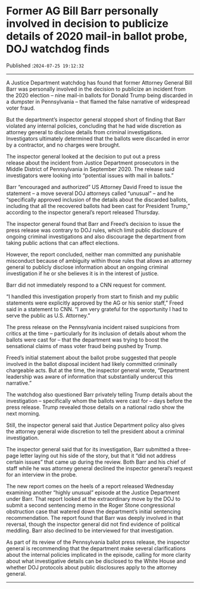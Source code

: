 # Former AG Bill Barr personally involved in decision to publicize details of 2020 mail-in ballot probe, DOJ watchdog finds

Published :`2024-07-25 19:12:32`

---

A Justice Department watchdog has found that former Attorney General Bill Barr was personally involved in the decision to publicize an incident from the 2020 election – nine mail-in ballots for Donald Trump being discarded in a dumpster in Pennsylvania – that flamed the false narrative of widespread voter fraud.

But the department’s inspector general stopped short of finding that Barr violated any internal policies, concluding that he had wide discretion as attorney general to disclose details from criminal investigations. Investigators ultimately determined that the ballots were discarded in error by a contractor, and no charges were brought.

The inspector general looked at the decision to put out a press release about the incident from Justice Department prosecutors in the Middle District of Pennsylvania in September 2020. The release said investigators were looking into “potential issues with mail in ballots.”

Barr “encouraged and authorized” US Attorney David Freed to issue the statement – a move several DOJ attorneys called “unusual” – and he “specifically approved inclusion of the details about the discarded ballots, including that all the recovered ballots had been cast for President Trump,” according to the inspector general’s report released Thursday.

The inspector general found that Barr and Freed’s decision to issue the press release was contrary to DOJ rules, which limit public disclosure of ongoing criminal investigations and also discourage the department from taking public actions that can affect elections.

However, the report concluded, neither man committed any punishable misconduct because of ambiguity within those rules that allows an attorney general to publicly disclose information about an ongoing criminal investigation if he or she believes it is in the interest of justice.

Barr did not immediately respond to a CNN request for comment.

“I handled this investigation properly from start to finish and my public statements were explicitly approved by the AG or his senior staff,” Freed said in a statement to CNN. “I am very grateful for the opportunity I had to serve the public as U.S. Attorney.”

The press release on the Pennsylvania incident raised suspicions from critics at the time – particularly for its inclusion of details about whom the ballots were cast for – that the department was trying to boost the sensational claims of mass voter fraud being pushed by Trump.

Freed’s initial statement about the ballot probe suggested that people involved in the ballot disposal incident had likely committed criminally chargeable acts. But at the time, the inspector general wrote, “Department leadership was aware of information that substantially undercut this narrative.”

The watchdog also questioned Barr privately telling Trump details about the investigation – specifically whom the ballots were cast for – days before the press release. Trump revealed those details on a national radio show the next morning.

Still, the inspector general said that Justice Department policy also gives the attorney general wide discretion to tell the president about a criminal investigation.

The inspector general said that for its investigation, Barr submitted a three-page letter laying out his side of the story, but that it “did not address certain issues” that came up during the review. Both Barr and his chief of staff while he was attorney general declined the inspector general’s request for an interview in the probe.

The new report comes on the heels of a report released Wednesday examining another “highly unusual” episode at the Justice Department under Barr. That report looked at the extraordinary move by the DOJ to submit a second sentencing memo in the Roger Stone congressional obstruction case that watered down the department’s initial sentencing recommendation. The report found that Barr was deeply involved in that reversal, though the inspector general did not find evidence of political meddling. Barr also declined to be interviewed for that investigation.

As part of its review of the Pennsylvania ballot press release, the inspector general is recommending that the department make several clarifications about the internal policies implicated in the episode, calling for more clarity about what investigative details can be disclosed to the White House and whether DOJ protocols about public disclosures apply to the attorney general.

---

